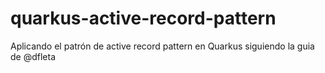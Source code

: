 # quarkus-active-record-pattern
Aplicando el patrón de active record pattern en Quarkus siguiendo la guia de @dfleta
